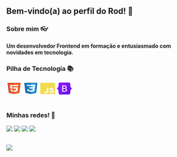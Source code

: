 ## Bem-vindo(a) ao perfil do Rod! 👋

### Sobre mim 👓
#### Um desenvolvedor Frontend em formação e entusiasmado com novidades em tecnologia.

### Pilha de Tecnologia 📚
<div style="display: inline_block">
	<img align="center" alt="HTML" height="30" width="40" src="https://raw.githubusercontent.com/devicons/devicon/master/icons/html5/html5-original.svg">
	<img align="center" alt="CSS" height="30" width="40" src="https://raw.githubusercontent.com/devicons/devicon/master/icons/css3/css3-original.svg">
	<img align="center" alt="JS" height="30" width="40" src="https://raw.githubusercontent.com/devicons/devicon/master/icons/javascript/javascript-plain.svg">
	<img align="center" alt="Bootstrap" height="40" width="40" src="https://raw.githubusercontent.com/devicons/devicon/master/icons/bootstrap/bootstrap-original.svg">
</div>
<br>

### Minhas redes! 🚀
<div> 
	<a href="mailto:rodolfo.morais@gmail.com"><img src="https://img.shields.io/badge/-Gmail-%23333?style=for-the-badge&logo=gmail&logoColor=white" target="_blank"></a>
	<a href="https://www.linkedin.com/in/rodolfo-morais/" target="_blank"><img src="https://img.shields.io/badge/-LinkedIn-%230077B5?style=for-the-badge&logo=linkedin&logoColor=white" target="_blank"></a>
	<a href="https://www.instagram.com/moraisss2515/" target="_blank"><img src="https://img.shields.io/badge/-Instagram-%23E4405F?style=for-the-badge&logo=instagram&logoColor=white" target="_blank"></a> 
	<a href="https://www.youtube.com/channel/UCy4mmroIbbCTgBN779OLreA" target="_blank"><img src="https://img.shields.io/badge/YouTube-FF0000?style=for-the-badge&logo=youtube&logoColor=white" target="_blank"></a>
	<!-- <a href="" target="_blank"><img src="https://img.shields.io/badge/Discord-7289DA?style=for-the-badge&logo=discord&logoColor=white" target="_blank"></a>-->
</div>
<br>
<p>
	<a href="https://hits.seeyoufarm.com" target="_blank"><img src="https://hits.seeyoufarm.com/api/count/incr/badge.svg?url=https%3A%2F%2Fgithub.com%2Frodllm%2Fhit-counter&count_bg=%23374E68&title_bg=%2312222E&icon=github.svg&icon_color=%2301DEA2&title=hits&edge_flat=false"/></a>
</p>
